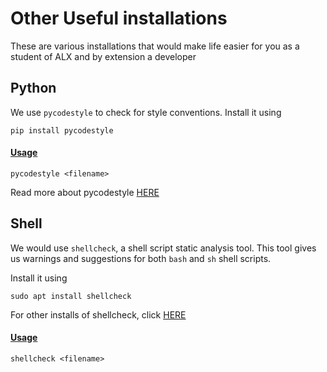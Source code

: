 # Other Useful installations
These are various installations that would make life easier for you as a student of ALX and by extension a developer

## Python
We use `pycodestyle` to check for style conventions. Install it using

```
pip install pycodestyle
```

#### <u>Usage</u>
`pycodestyle <filename>`

Read more about pycodestyle [HERE](https://pypi.org/project/pycodestyle/)

## Shell
We would use `shellcheck`, a shell script static analysis tool. This tool gives us warnings and suggestions for both `bash` and `sh` shell scripts.

Install it using

```
sudo apt install shellcheck
```

For other installs of shellcheck, click [HERE](https://github.com/koalaman/shellcheck)

#### <u>Usage</u>
`shellcheck <filename>`
